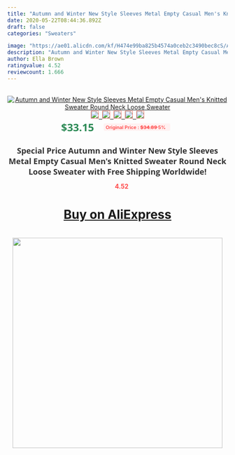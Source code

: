 ```yaml
---
title: "Autumn and Winter New Style Sleeves Metal Empty Casual Men's Knitted Sweater Round Neck Loose Sweater"
date: 2020-05-22T08:44:36.892Z
draft: false
categories: "Sweaters"

image: "https://ae01.alicdn.com/kf/H474e99ba825b4574a0ceb2c3490bec8cS/Autumn-and-Winter-New-Style-Sleeves-Metal-Empty-Casual-Men-s-Knitted-Sweater-Round-Neck-Loose.jpg"
description: "Autumn and Winter New Style Sleeves Metal Empty Casual Men's Knitted Sweater Round Neck Loose Sweater"
author: Ella Brown
ratingvalue: 4.52
reviewcount: 1.666
---
```

<br>
<div style="text-align: center;">
<a href="https://s.click.aliexpress.com/e/_9Q0VI9" target="_blank" rel="nofollow noopener noreferrer"><img alt="Autumn and Winter New Style Sleeves Metal Empty Casual Men's Knitted Sweater Round Neck Loose Sweater" class="magnifier-image" src="https://ae01.alicdn.com/kf/H474e99ba825b4574a0ceb2c3490bec8cS/Autumn-and-Winter-New-Style-Sleeves-Metal-Empty-Casual-Men-s-Knitted-Sweater-Round-Neck-Loose.jpg_640x640.jpg">
<br>
<img style="border:1px solid salmon" src="https://ae01.alicdn.com/kf/H474e99ba825b4574a0ceb2c3490bec8cS/Autumn-and-Winter-New-Style-Sleeves-Metal-Empty-Casual-Men-s-Knitted-Sweater-Round-Neck-Loose.jpg_120x120.jpg">&nbsp;&nbsp;<img style="border:1px solid salmon" src="https://ae01.alicdn.com/kf/H65396e92f9e54b28b50ebcf46a1f4e21d/Autumn-and-Winter-New-Style-Sleeves-Metal-Empty-Casual-Men-s-Knitted-Sweater-Round-Neck-Loose.jpg_120x120.jpg">&nbsp;&nbsp;<img style="border:1px solid salmon" src="https://ae01.alicdn.com/kf/H1f44618d7b3842dabf01bb88dd9c4c36R/Autumn-and-Winter-New-Style-Sleeves-Metal-Empty-Casual-Men-s-Knitted-Sweater-Round-Neck-Loose.jpg_120x120.jpg">&nbsp;&nbsp;<img style="border:1px solid salmon" src="https://ae01.alicdn.com/kf/Hf370dd15b2544fb18ae169f7db180474a/Autumn-and-Winter-New-Style-Sleeves-Metal-Empty-Casual-Men-s-Knitted-Sweater-Round-Neck-Loose.jpg_120x120.jpg">&nbsp;&nbsp;<img style="border:1px solid salmon" src="https://ae01.alicdn.com/kf/H0f5197b8adba4937a8ce2f18ab95cf40N/Autumn-and-Winter-New-Style-Sleeves-Metal-Empty-Casual-Men-s-Knitted-Sweater-Round-Neck-Loose.jpg_120x120.jpg"></a></div><br0>
<div style="text-align: center;"><span style="background-color: white; border: 0px; box-sizing: border-box; color: seagreen; display: inline-block; font-family: &quot;open sans&quot; , &quot;arial&quot; , &quot;helvetica&quot; , sans-serif , &quot;heiti&quot;; font-size: 24px; font-stretch: inherit; font-weight: 700; line-height: inherit; margin: 0px 10px 0px 0px; padding: 0px; vertical-align: middle;">$33.15 </span>
<span style="background: rgb(255 , 241 , 241); border-radius: 3px; border: 0px; box-sizing: border-box; color: #ff4747; display: inline-block; font-family: inherit; font-size: 12px; font-stretch: inherit; font-style: inherit; font-variant: inherit; font-weight: 600; line-height: inherit; margin: 0px; padding: 2px 5px; transform: scale(0.9); vertical-align: middle;">Original Price : <b style="text-decoration: line-through;">$34.89 </b> 5%&nbsp;&nbsp;</span></div>
<h1 style="color: #333333; display: inline-block; font-family: &quot;open sans&quot; , &quot;arial&quot; , &quot;helvetica&quot; , sans-serif , &quot;heiti&quot;; font-size: 18px; font-stretch: inherit; font-weight: 700; text-align: center;">Special Price Autumn and Winter New Style Sleeves Metal Empty Casual Men's Knitted Sweater Round Neck Loose Sweater with Free Shipping Worldwide!</h1>
<div style="color: #ff4747; text-align: center;">
<img src="https://4.bp.blogspot.com/-M0ZcTcb-5uY/XleCXlxnR4I/AAAAAAAAAEc/OrjgMkXV1oMQFaCRZj5HQwOCBcu3w1FegCPcBGAYYCw/s1600/star.png" style="height: 15px;">&nbsp;<b>4.52</b></div>
<div class="button_cont" align="center"><a class="buynow_a" href="https://s.click.aliexpress.com/e/_9Q0VI9" target="_blank" rel="nofollow noopener noreferrer"><H1>Buy on AliExpress</H1></a></div><br>
<div class="separator" style="clear: both; text-align: center;">
<img src="https://lh3.googleusercontent.com/-pTy5HemUv9M/XlePHvY0dAI/AAAAAAAAAE4/0nX5iRUoIWY8eMW9Dpxeirr157OZliDIgCLcBGAsYHQ/s1600/badge.gif" width="480">
</div>
